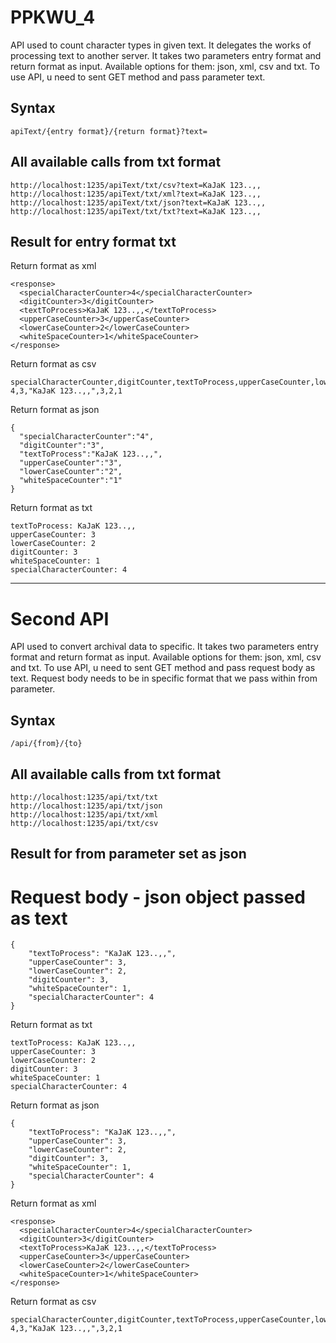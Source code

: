 # PPKWU_4
API used to count character types in given text. It delegates the works of processing text to another server.
It takes two parameters entry format and return format as input. Available options for them: json, xml, csv and txt.
To use API, u need to sent GET method and pass parameter text.
## Syntax
```
apiText/{entry format}/{return format}?text=
```

## All available calls from txt format
```
http://localhost:1235/apiText/txt/csv?text=KaJaK 123..,,
http://localhost:1235/apiText/txt/xml?text=KaJaK 123..,,
http://localhost:1235/apiText/txt/json?text=KaJaK 123..,,
http://localhost:1235/apiText/txt/txt?text=KaJaK 123..,,
```
## Result for entry format txt
Return format as xml
```
<response>
  <specialCharacterCounter>4</specialCharacterCounter>
  <digitCounter>3</digitCounter>
  <textToProcess>KaJaK 123..,,</textToProcess>
  <upperCaseCounter>3</upperCaseCounter>
  <lowerCaseCounter>2</lowerCaseCounter>
  <whiteSpaceCounter>1</whiteSpaceCounter>
</response>
```
Return format as csv
```
specialCharacterCounter,digitCounter,textToProcess,upperCaseCounter,lowerCaseCounter,whiteSpaceCounter
4,3,"KaJaK 123..,,",3,2,1
```
Return format as json
```
{
  "specialCharacterCounter":"4",
  "digitCounter":"3",
  "textToProcess":"KaJaK 123..,,",
  "upperCaseCounter":"3",
  "lowerCaseCounter":"2",
  "whiteSpaceCounter":"1"
}
```
Return format as txt
```
textToProcess: KaJaK 123..,,
upperCaseCounter: 3
lowerCaseCounter: 2
digitCounter: 3
whiteSpaceCounter: 1
specialCharacterCounter: 4
```
------------------------------------------------------------------------------------------------------------------------------------------------------------------------
# Second API
API used to convert archival data to specific. It takes two parameters entry format and return format as input. Available options for them: json, xml, csv and txt.
To use API, u need to sent GET method and pass request body as text. Request body needs to be in specific format that we pass within from parameter.
## Syntax
```
/api/{from}/{to}
```

## All available calls from txt format
```
http://localhost:1235/api/txt/txt
http://localhost:1235/api/txt/json
http://localhost:1235/api/txt/xml
http://localhost:1235/api/txt/csv
```
## Result for from parameter set as json
# Request body - json object passed as text
```
{
    "textToProcess": "KaJaK 123..,,",
    "upperCaseCounter": 3,
    "lowerCaseCounter": 2,
    "digitCounter": 3,
    "whiteSpaceCounter": 1,
    "specialCharacterCounter": 4
}
```

Return format as txt
```
textToProcess: KaJaK 123..,,
upperCaseCounter: 3
lowerCaseCounter: 2
digitCounter: 3
whiteSpaceCounter: 1
specialCharacterCounter: 4
```

Return format as json
```
{
    "textToProcess": "KaJaK 123..,,",
    "upperCaseCounter": 3,
    "lowerCaseCounter": 2,
    "digitCounter": 3,
    "whiteSpaceCounter": 1,
    "specialCharacterCounter": 4
}
```

Return format as xml
```
<response>
  <specialCharacterCounter>4</specialCharacterCounter>
  <digitCounter>3</digitCounter>
  <textToProcess>KaJaK 123..,,</textToProcess>
  <upperCaseCounter>3</upperCaseCounter>
  <lowerCaseCounter>2</lowerCaseCounter>
  <whiteSpaceCounter>1</whiteSpaceCounter>
</response>
```

Return format as csv
```
specialCharacterCounter,digitCounter,textToProcess,upperCaseCounter,lowerCaseCounter,whiteSpaceCounter
4,3,"KaJaK 123..,,",3,2,1

```



